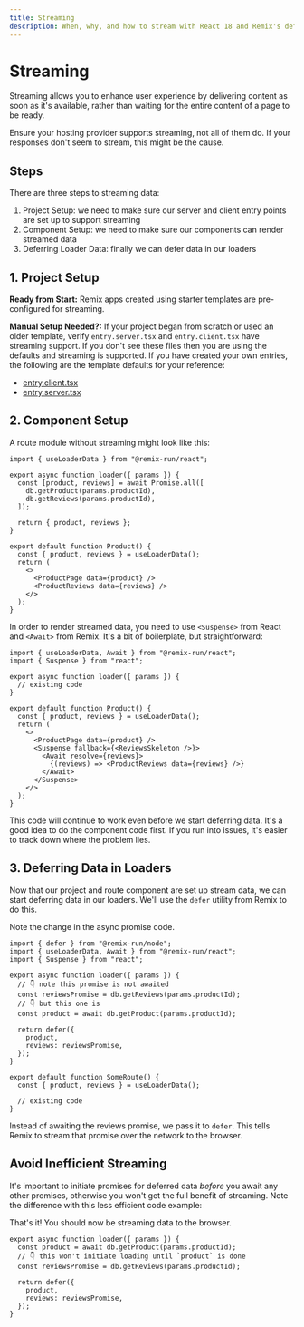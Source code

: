```yaml
---
title: Streaming
description: When, why, and how to stream with React 18 and Remix's deferred API.
---
```


# Streaming

Streaming allows you to enhance user experience by delivering content as soon as it's available, rather than waiting for the entire content of a page to be ready.

Ensure your hosting provider supports streaming, not all of them do. If your responses don't seem to stream, this might be the cause.

## Steps

There are three steps to streaming data:

1. Project Setup: we need to make sure our server and client entry points are set up to support streaming
2. Component Setup: we need to make sure our components can render streamed data
3. Deferring Loader Data: finally we can defer data in our loaders

## 1. Project Setup

**Ready from Start:** Remix apps created using starter templates are pre-configured for streaming.

**Manual Setup Needed?:** If your project began from scratch or used an older template, verify `entry.server.tsx` and `entry.client.tsx` have streaming support. If you don't see these files then you are using the defaults and streaming is supported. If you have created your own entries, the following are the template defaults for your reference:

- [entry.client.tsx](https://github.com/remix-run/remix/blob/main/packages/remix-dev/config/defaults/entry.client.react-stream.tsx)
- [entry.server.tsx](https://github.com/remix-run/remix/blob/main/packages/remix-dev/config/defaults/node/entry.server.react-stream.tsx)

## 2. Component Setup

A route module without streaming might look like this:

```tsx
import { useLoaderData } from "@remix-run/react";

export async function loader({ params }) {
  const [product, reviews] = await Promise.all([
    db.getProduct(params.productId),
    db.getReviews(params.productId),
  ]);

  return { product, reviews };
}

export default function Product() {
  const { product, reviews } = useLoaderData();
  return (
    <>
      <ProductPage data={product} />
      <ProductReviews data={reviews} />
    </>
  );
}
```

In order to render streamed data, you need to use `<Suspense>` from React and `<Await>` from Remix. It's a bit of boilerplate, but straightforward:

```tsx lines=[1,2,13-17]
import { useLoaderData, Await } from "@remix-run/react";
import { Suspense } from "react";

export async function loader({ params }) {
  // existing code
}

export default function Product() {
  const { product, reviews } = useLoaderData();
  return (
    <>
      <ProductPage data={product} />
      <Suspense fallback={<ReviewsSkeleton />}>
        <Await resolve={reviews}>
          {(reviews) => <ProductReviews data={reviews} />}
        </Await>
      </Suspense>
    </>
  );
}
```

This code will continue to work even before we start deferring data. It's a good idea to do the component code first. If you run into issues, it's easier to track down where the problem lies.

## 3. Deferring Data in Loaders

Now that our project and route component are set up stream data, we can start deferring data in our loaders. We'll use the `defer` utility from Remix to do this.

Note the change in the async promise code.

```tsx lines=[1,6-14]
import { defer } from "@remix-run/node";
import { useLoaderData, Await } from "@remix-run/react";
import { Suspense } from "react";

export async function loader({ params }) {
  // 👇 note this promise is not awaited
  const reviewsPromise = db.getReviews(params.productId);
  // 👇 but this one is
  const product = await db.getProduct(params.productId);

  return defer({
    product,
    reviews: reviewsPromise,
  });
}

export default function SomeRoute() {
  const { product, reviews } = useLoaderData();

  // existing code
}
```

Instead of awaiting the reviews promise, we pass it to `defer`. This tells Remix to stream that promise over the network to the browser.

## Avoid Inefficient Streaming

It's important to initiate promises for deferred data _before_ you await any other promises, otherwise you won't get the full benefit of streaming. Note the difference with this less efficient code example:

That's it! You should now be streaming data to the browser.

```tsx bad
export async function loader({ params }) {
  const product = await db.getProduct(params.productId);
  // 👇 this won't initiate loading until `product` is done
  const reviewsPromise = db.getReviews(params.productId);

  return defer({
    product,
    reviews: reviewsPromise,
  });
}
```

[await]: ../components/await
[defer]: ../utils/defer
[link]: ../components/link
[usefetcher]: ../hooks/use-fetcher
[useasyncvalue]: ../api/remix#useasyncvalue
[react-lazy]: https://reactjs.org/docs/code-splitting.html#reactlazy
[web-streaming-api]: https://developer.mozilla.org/en-US/docs/Web/API/Streams_API
[graphs-showing-how-document-and-slow-data-requests-sent-over-the-same-response-significantly-speed-up-the-largest-contentful-paint]: https://user-images.githubusercontent.com/12063586/179609347-36bd7d32-c8af-4e24-9e89-06d9abc0a19f.svg

